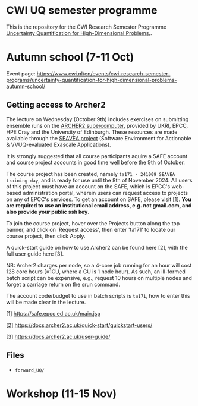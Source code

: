 # CWI UQ semester programme 

This is the repository for the CWI Research Semester Programme [Uncertainty Quantification for High-Dimensional Problems.](https://www.cwi.nl/en/events/cwi-research-semester-programs/research-semester-programs-in-2024/uncertainty-quantification-for-high-dimensional-problems/).

# Autumn school (7-11 Oct)

Event page: https://www.cwi.nl/en/events/cwi-research-semester-programs/uncertainty-quantification-for-high-dimensional-problems-autumn-school/

## Getting access to Archer2

The lecture on Wednesday (October 9th) includes exercises on submitting ensemble runs on the [ARCHER2 supercomputer](https://www.archer2.ac.uk/), provided by UKRI, EPCC, HPE Cray and the University of Edinburgh. These resources are made available through the [SEAVEA project](https://www.seavea-project.org/) (Software Environment for Actionable & VVUQ-evaluated Exascale Applications).

It is strongly suggested that all course participants aquire a SAFE account and course project accounts in good time well before the 9th of October.

The course project has been created, namely `ta171 - 241009 SEAVEA training day`,  and is ready for use until the 8th of November 2024. All users of this project must have an account on the SAFE, which is EPCC's web-based administration portal, wherein users can request access to projects on any of EPCC's services. To get an account on SAFE, please visit [1].  **You are required to use an institutional email address, e.g. not gmail.com, and also provide your public ssh key**.

To join the course project, hover over the Projects button along the top banner, and click on 'Request access', then enter 'ta171' to locate our course project, then click Apply.

A quick-start guide on how to use Archer2 can be found here [2], with the full user guide here [3].

NB: Archer2 charges per node, so a 4-core job running for an hour will cost 128 core hours (=1CU, where a CU is 1 node hour).   As such, an ill-formed batch script can be expensive, e.g., request 10 hours on multiple nodes and forget a carriage return on the srun command.

The account code/budget to use in batch scripts is `ta171`, how to enter this will be made clear in the lecture.

[1] https://safe.epcc.ed.ac.uk/main.jsp

[2] https://docs.archer2.ac.uk/quick-start/quickstart-users/

[3] https://docs.archer2.ac.uk/user-guide/

## Files

* `forward_UQ/`

# Workshop (11-15 Nov)
